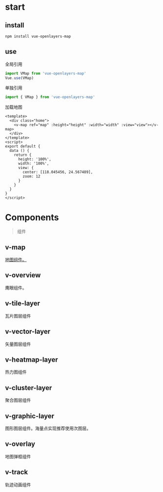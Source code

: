 # start

## install

~~~bash
npm install vue-openlayers-map
~~~

## use

全局引用

```js
import VMap from 'vue-openlayers-map'
Vue.use(VMap)
```

单独引用

```js
import { VMap } from 'vue-openlayers-map'
```


加载地图

```vue
<template>
  <div class="home">
    <v-map ref="map" :height="height" :width="width" :view="view"></v-map>
  </div>
</template>
<script>
export default {
  data () {
    return {
      height: '100%',
      width: '100%',
      view: {
        center: [118.045456, 24.567489],
        zoom: 12
      }
    }
  }
}
</script>
```

# Components

> 组件

## v-map

[地图组件。](./MAP.md)

## v-overview

鹰眼组件。

## v-tile-layer

瓦片图层组件

## v-vector-layer

矢量图层组件

## v-heatmap-layer

热力图组件

## v-cluster-layer

聚合图层组件

## v-graphic-layer

图形图层组件。海量点实现推荐使用次图层。

## v-overlay

地图弹框组件

## v-track

轨迹动画组件

